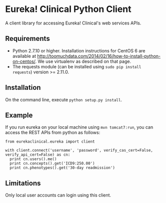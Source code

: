 # Eureka! Clinical Python Client
A client library for accessing Eureka! Clinical's web services APIs.

## Requirements
* Python 2.7.10 or higher. Installation instructions for CentOS 6 are available at http://toomuchdata.com/2014/02/16/how-to-install-python-on-centos/. We use virtualenv as described on that page.
* The requests module (can be installed using `sudo pip install requests`) version >= 2.11.0.

## Installation
On the command line, execute `python setup.py install`.

## Example
If you run eureka on your local machine using `mvn tomcat7:run`, you can access the REST APIs from python as follows:
```
from eurekaclinical.eureka import client

with client.connect('username', 'password', verify_cas_cert=False, verify_api_cert=False) as cn:
  print cn.users().me()
  print cn.concepts().get('ICD9:250.00')
  print cn.phenotypes().get('30-day readmission')
```

## Limitations
Only local user accounts can login using this client.

